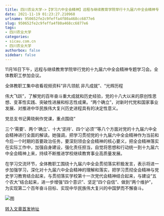 ```yaml
---
title: 四川农业大学->【学习六中全会精神】远程与继续教育学院举行十九届六中全会精神专题学习会 | sicau.com.cn
date: 2021-11-19 01:23:27.210968
urlname: 950652fe2c9feffa4f80a468cc6877e6
slug: 950652fe2c9feffa4f80a468cc6877e6
tags: 
- 四川农业大学
categories:
- sicau.com.cn
- 四川农业大学
authorbox: false
sidebar: false
---
```

11月16日下午，远程与继续教育学院举行党的十九届六中全会精神专题学习会。全体教职工参加会议。

全体教职工集中收看视频资料“非凡领航 非凡成就”、“光辉历程

伟大飞跃”，了解党的百年奋斗重大成就和历史经验，党的十八大以来的原创性思想、变革性实践、突破性进展和标志性成果。“两个确立”，对新时代党和国家事业发展、对推进中华民族伟大复兴历史进程具有的决定性意义。

党总支书记黄晓俐作党课，重点围绕“
<!--more-->
三个‘需要’、两个‘确立’、十大‘坚持’、四个‘必须’”等八个方面对党的十九届六中全会精神进行全面的解读。她强调，把学习贯彻党的十九届六中全会精神作为当前和今后一个时期的首要政治任务，要深刻领会全会精神的核心要义，把全会精神落实在实际工作中，加强自身建设，强化责任担当，自觉将思想和行动统一到十九届六中全会精神上来，持续不断推进学校继续教育事业高质量发展。

在学习交流环节，全体教职工围绕十九届六中全会贯彻落实积极发言，表示将进一步加强学习，深化对十九届六中全会精神的理解和落实，把学习贯彻全会精神与党史学习教育结合起来，与贯彻落实学校第十一次党代会精神结合起来，与建设“五个农大”结合起来，进一步增强“四个意识”、坚定“四个自信”、做到“两个维护”，为实现第二个百年奋斗目标、实现中华民族伟大复兴的中国梦而不懈奋斗。

![图](https://news.sicau.edu.cn/__local/D/6C/2C/B6BAD763DE61B6BEE404E53FADB_27922F3B_1C091D.png)

[转入文章首发地址](https://news.sicau.edu.cn/info/1078/65557.htm)